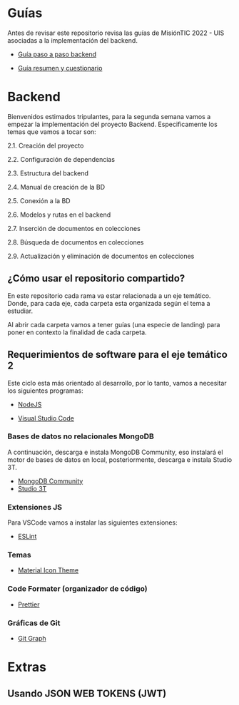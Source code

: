 # Guías

Antes de revisar este repositorio revisa las guías de MisiónTIC 2022 - UIS asociadas a la implementación del backend.

- [Guía paso a paso backend](https://lms.uis.edu.co/mintic2022/libros/2022/app-web/C4AM2%20-%20Backend.pdf)

- [Guía resumen y cuestionario](https://lms.uis.edu.co/mintic2022/libros/2022/app-web/C4AM2%20-%20Recurso%20Educativo%20Digital.pdf)

# Backend

Bienvenidos estimados tripulantes, para la segunda semana vamos a empezar la implementación del proyecto Backend. Especificamente los temas que vamos a tocar son:

2.1. Creación del proyecto​

2.2. Configuración de dependencias​

2.3. Estructura del backend​

2.4. Manual de creación de la BD​

2.5. Conexión a la BD​

2.6. Modelos y rutas en el backend​

2.7. Inserción de documentos en colecciones​

2.8. Búsqueda de documentos en colecciones​

2.9. Actualización y eliminación de documentos en colecciones​

## ¿Cómo usar el repositorio compartido?

En este repositorio cada rama va estar relacionada a un eje temático. Donde, para cada eje, cada carpeta esta organizada según el tema a estudiar.

Al abrir cada carpeta vamos a tener guías (una especie de landing) para poner en contexto la finalidad de cada carpeta.

## Requerimientos de software para el eje temático 2

Este ciclo esta más orientado al desarrollo, por lo tanto, vamos a necesitar los siguientes programas:

- [NodeJS](https://nodejs.org/es/)

- [Visual Studio Code](https://code.visualstudio.com/)

### Bases de datos no relacionales MongoDB

A continuación, descarga e instala MongoDB Community, eso instalará el motor de bases de datos en local, posteriormente, descarga e instala Studio 3T.

- [MongoDB Community](https://www.mongodb.com/try/download/community)
- [Studio 3T](https://robomongo.org/)

### Extensiones JS

Para VSCode vamos a instalar las siguientes extensiones:

- [ESLint](https://marketplace.visualstudio.com/items?itemName=dbaeumer.vscode-eslint)
  
### Temas

- [Material Icon Theme](https://marketplace.visualstudio.com/items?itemName=PKief.material-icon-theme)

### Code Formater (organizador de código)

- [Prettier](https://marketplace.visualstudio.com/items?itemName=esbenp.prettier-vscode)

### Gráficas de Git

- [Git Graph](https://marketplace.visualstudio.com/items?itemName=mhutchie.git-graph)

# Extras

## Usando JSON WEB TOKENS (JWT)

